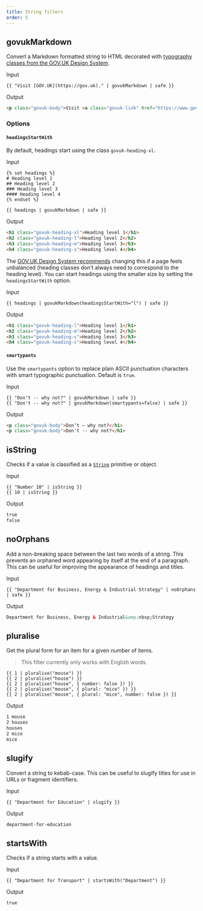 ```yaml
---
title: String filters
order: 5
---
```


## govukMarkdown

Convert a Markdown formatted string to HTML decorated with [typography classes from the GOV.UK Design System](https://design-system.service.gov.uk/styles/typography/).

Input

```njk
{{ "Visit [GOV.UK](https://gov.uk)." | govukMarkdown | safe }}
```

Output

```html
<p class="govuk-body">Visit <a class="govuk-link" href="https://www.gov.uk">GOV.UK</a>.</p>
```

### Options

#### `headingsStartWith`

By default, headings start using the class `govuk-heading-xl`.

Input

```njk
{% set headings %}
# Heading level 1
## Heading level 2
### Heading level 3
#### Heading level 4
{% endset %}

{{ headings | govukMarkdown | safe }}
```

Output

```html
<h1 class="govuk-heading-xl">Heading level 1</h1>
<h2 class="govuk-heading-l">Heading level 2</h2>
<h3 class="govuk-heading-m">Heading level 3</h3>
<h4 class="govuk-heading-s">Heading level 4</h4>
```

The [GOV.UK Design System recommends](https://design-system.service.gov.uk/styles/typography/#headings) changing this if a page feels unbalanced (heading classes don’t always need to correspond to the heading level). You can start headings using the smaller size by setting the `headingsStartWith` option.

Input

```njk
{{ headings | govukMarkdown(headingsStartWith="l") | safe }}
```

Output

```html
<h1 class="govuk-heading-l">Heading level 1</h1>
<h2 class="govuk-heading-m">Heading level 2</h2>
<h3 class="govuk-heading-s">Heading level 3</h3>
<h4 class="govuk-heading-s">Heading level 4</h4>
```

#### `smartypants`

Use the `smartypants` option to replace plain ASCII punctuation characters with smart typographic punctuation. Default is `true`.

Input

```njk
{{ "Don't -- why not?" | govukMarkdown | safe }}
{{ "Don't -- why not?" | govukMarkdown(smartypants=false) | safe }}
```

Output

```html
<p class="govuk-body">Don’t – why not?</h1>
<p class="govuk-body">Don't -- why not?</h1>
```

## isString

Checks if a value is classified as a [`String`](https://developer.mozilla.org/en-US/docs/Web/JavaScript/Reference/Global_Objects/String) primitive or object.

Input

```njk
{{ "Number 10" | isString }}
{{ 10 | isString }}
```

Output

```html
true
false
```

## noOrphans

Add a non-breaking space between the last two words of a string. This prevents an orphaned word appearing by itself at the end of a paragraph. This can be useful for improving the appearance of headings and titles.

Input

```njk
{{ "Department for Business, Energy & Industrial Strategy" | noOrphans | safe }}
```

Output

```html
Department for Business, Energy & Industrial&amp;nbsp;Strategy
```

## pluralise

Get the plural form for an item for a given number of items.

> This filter currently only works with English words.

```njk
{{ 1 | pluralise("mouse") }}
{{ 2 | pluralise("house") }}
{{ 2 | pluralise("house", { number: false }) }}
{{ 2 | pluralise("mouse", { plural: "mice" }) }}
{{ 2 | pluralise("mouse", { plural: "mice", number: false }) }}
```

Output

```html
1 mouse
2 houses
houses
2 mice
mice
```

## slugify

Convert a string to kebab-case. This can be useful to slugify titles for use in URLs or fragment identifiers.

Input

```njk
{{ "Department for Education" | slugify }}
```

Output

```html
department-for-education
```

## startsWith

Checks if a string starts with a value.

Input

```njk
{{ "Department for Transport" | startsWith("Department") }}
```

Output

```html
true
```
